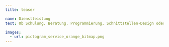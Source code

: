 ```yaml
---
title: teaser

name: Dienstleistung
text: Ob Schulung, Beratung, Programmierung, Schnittstellen-Design oder Support – ein Software-System ist immer nur so gut wie die Implementierung im organisatorischen Zusammenhang. Mit einem Team von fachlich versierten Mitarbeitern kümmern wir uns um die zielgerechte Einführung unserer Systeme – stets im persönlichen Kontakt zwischen Kunde und Mitarbeiter. Wir sprechen nicht nur Programmiersprachen, sondern auch die Sprachen unserer Branchen – damit wir ohne Umwege gemeinsam zu effektiven Lösungen gelangen.

images:
  - url: pictogram_service_orange_bitmap.png
---
```

